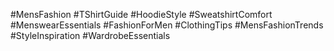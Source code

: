 #MensFashion #TShirtGuide #HoodieStyle #SweatshirtComfort #MenswearEssentials #FashionForMen #ClothingTips #MensFashionTrends #StyleInspiration #WardrobeEssentials
